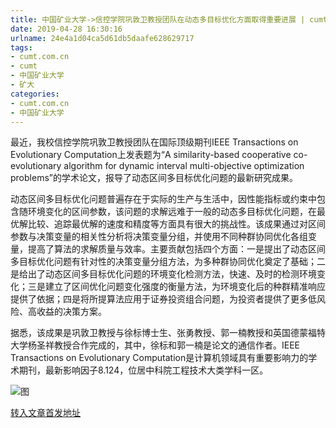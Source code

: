 ```yaml
---
title: 中国矿业大学->信控学院巩敦卫教授团队在动态多目标优化方面取得重要进展 | cumt.com.cn
date: 2019-04-28 16:30:16
urlname: 24e4a1d04ca5d61db5daafe628629717
tags: 
- cumt.com.cn
- cumt
- 中国矿业大学
- 矿大
categories:
- cumt.com.cn
- 中国矿业大学
---
```


最近，我校信控学院巩敦卫教授团队在国际顶级期刊IEEE Transactions on Evolutionary Computation上发表题为“A similarity-based cooperative co-evolutionary algorithm for dynamic interval multi-objective optimization problems”的学术论文，报导了动态区间多目标优化问题的最新研究成果。

动态区间多目标优化问题普遍存在于实际的生产与生活中，因性能指标或约束中包含随环境变化的区间参数，该问题的求解远难于一般的动态多目标优化问题，在最优解比较、追踪最优解的速度和精度等方面具有很大的挑战性。该成果通过对区间参数与决策变量的相关性分析将决策变量分组，并使用不同种群协同优化各组变量，提高了算法的求解质量与效率。主要贡献包括四个方面：一是提出了动态区间多目标优化问题有针对性的决策变量分组方法，为多种群协同优化奠定了基础；二是给出了动态区间多目标优化问题的环境变化检测方法，快速、及时的检测环境变化；三是建立了区间优化问题变化强度的衡量方法，为环境变化后的种群精准响应提供了依据；四是将所提算法应用于证券投资组合问题，为投资者提供了更多低风险、高收益的决策方案。

据悉，该成果是巩敦卫教授与徐标博士生、张勇教授、郭一楠教授和英国德蒙福特大学杨圣祥教授合作完成的，其中，徐标和郭一楠是论文的通信作者。IEEE Transactions on Evolutionary Computation是计算机领域具有重要影响力的学术期刊，最新影响因子8.124，位居中科院工程技术大类学科一区。

![图](http://xwzx.cumt.edu.cn/_upload/article/images/16/66/bdd109c546a295e2d2b099477bdd/cb862f31-bb25-445b-b0ee-82fa1fb0421d.jpg)

[转入文章首发地址](http://xwzx.cumt.edu.cn/f5/a7/c513a521639/page.htm)